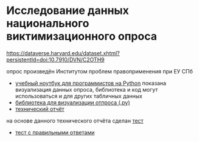 # Исследование данных национального виктимизационного опроса

https://dataverse.harvard.edu/dataset.xhtml?persistentId=doi:10.7910/DVN/C2OTH9

опрос произведён Институтом проблем правоприменения при ЕУ СПб

* [учебный ноутбук для программистов на Python](code_victim_visualization.ipynb)
    показана визуализация данных опроса, библиотека и код могут использоваться и для других табличных данных
* [библиотека для визуализации отпроса (.py)](dj_poollib.py)
* [технический отчёт](victimTO__byDyakonov.pdf)

на основе данного технического отчёта сделан [тест](https://forms.gle/QRcF2nt3D25iMmez7)
* [тест с правильными ответами](victimTEST_byDyakonov.pdf)
